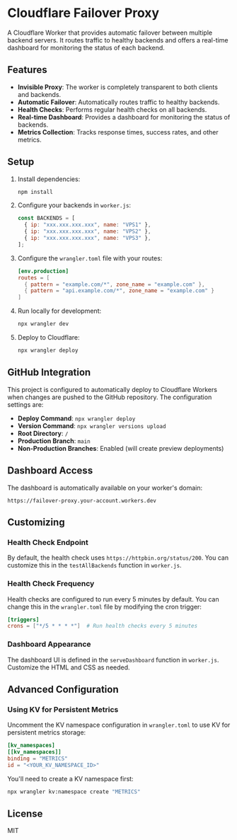 # Cloudflare Failover Proxy

A Cloudflare Worker that provides automatic failover between multiple backend servers. It routes traffic to healthy backends and offers a real-time dashboard for monitoring the status of each backend.

## Features

- **Invisible Proxy**: The worker is completely transparent to both clients and backends.
- **Automatic Failover**: Automatically routes traffic to healthy backends.
- **Health Checks**: Performs regular health checks on all backends.
- **Real-time Dashboard**: Provides a dashboard for monitoring the status of backends.
- **Metrics Collection**: Tracks response times, success rates, and other metrics.

## Setup

1. Install dependencies:

    ```bash
    npm install
    ```

2. Configure your backends in `worker.js`:

    ```javascript
    const BACKENDS = [
      { ip: "xxx.xxx.xxx.xxx", name: "VPS1" },
      { ip: "xxx.xxx.xxx.xxx", name: "VPS2" },
      { ip: "xxx.xxx.xxx.xxx", name: "VPS3" },
    ];
    ```

3. Configure the `wrangler.toml` file with your routes:

    ```toml
    [env.production]
    routes = [
      { pattern = "example.com/*", zone_name = "example.com" },
      { pattern = "api.example.com/*", zone_name = "example.com" }
    ]
    ```

4. Run locally for development:

    ```bash
    npx wrangler dev
    ```

5. Deploy to Cloudflare:

    ```bash
    npx wrangler deploy
    ```

## GitHub Integration

This project is configured to automatically deploy to Cloudflare Workers when changes are pushed to the GitHub repository. The configuration settings are:

- **Deploy Command**: `npx wrangler deploy`
- **Version Command**: `npx wrangler versions upload` 
- **Root Directory**: `/`
- **Production Branch**: `main`
- **Non-Production Branches**: Enabled (will create preview deployments)

## Dashboard Access

The dashboard is automatically available on your worker's domain:

```
https://failover-proxy.your-account.workers.dev
```

## Customizing

### Health Check Endpoint

By default, the health check uses `https://httpbin.org/status/200`. You can customize this in the `testAllBackends` function in `worker.js`.

### Health Check Frequency

Health checks are configured to run every 5 minutes by default. You can change this in the `wrangler.toml` file by modifying the cron trigger:

```toml
[triggers]
crons = ["*/5 * * * *"]  # Run health checks every 5 minutes
```

### Dashboard Appearance

The dashboard UI is defined in the `serveDashboard` function in `worker.js`. Customize the HTML and CSS as needed.

## Advanced Configuration

### Using KV for Persistent Metrics

Uncomment the KV namespace configuration in `wrangler.toml` to use KV for persistent metrics storage:

```toml
[kv_namespaces]
[[kv_namespaces]]
binding = "METRICS"
id = "<YOUR_KV_NAMESPACE_ID>"
```

You'll need to create a KV namespace first:

```bash
npx wrangler kv:namespace create "METRICS"
```

## License

MIT
